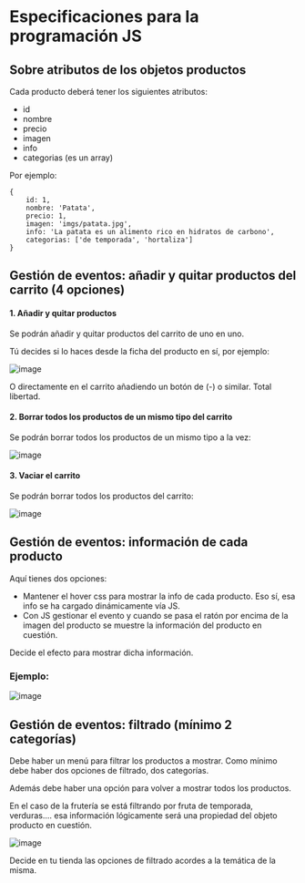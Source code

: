 # Especificaciones para la programación JS

## Sobre atributos de los objetos productos

Cada producto deberá tener los siguientes atributos:

- id
- nombre
- precio
- imagen
- info
- categorias (es un array)

Por ejemplo:

    {
        id: 1,
        nombre: 'Patata',
        precio: 1,
        imagen: 'imgs/patata.jpg',
        info: 'La patata es un alimento rico en hidratos de carbono',
        categorias: ['de temporada', 'hortaliza']
    }
    
    
## Gestión de eventos: añadir y quitar productos del carrito (4 opciones)

#### 1. Añadir y quitar productos

Se podrán añadir y quitar productos del carrito de uno en uno.

Tú decides si lo haces desde la ficha del producto en sí, por ejemplo:

![image](https://user-images.githubusercontent.com/91023374/233856397-58e93533-0778-4a54-b835-3b844980a642.png)


O directamente en el carrito añadiendo un botón de (-) o similar. Total libertad.

#### 2. Borrar todos los productos de un mismo tipo del carrito

Se podrán borrar todos los productos de un mismo tipo a la vez:

![image](https://user-images.githubusercontent.com/91023374/233856275-bdd1bc83-a185-4e11-b7e3-010268500a9b.png)

#### 3. Vaciar el carrito

Se podrán borrar todos los productos del carrito:

![image](https://user-images.githubusercontent.com/91023374/233856333-155cd061-de95-4067-b280-ef489d68669a.png)


## Gestión de eventos: información de cada producto

Aquí tienes dos opciones:

- Mantener el hover css para mostrar la info de cada producto. Eso sí, esa info se ha cargado dinámicamente vía JS.
- Con JS gestionar el evento y cuando se pasa el ratón por encima de la imagen del producto se muestre la información del producto en cuestión.

Decide el efecto para mostrar dicha información.

### Ejemplo:

![image](https://user-images.githubusercontent.com/91023374/228544426-c5033237-c5b5-48c1-9305-29990a821b28.png)


## Gestión de eventos: filtrado (mínimo 2 categorías)

Debe haber un menú para filtrar los productos a mostrar. Como mínimo debe haber dos opciones de filtrado, dos categorías.

Además debe haber una opción para volver a mostrar todos los productos.

En el caso de la frutería se está filtrando por fruta de temporada, verduras.... esa información lógicamente será una propiedad del objeto producto en cuestión.

![image](https://user-images.githubusercontent.com/91023374/233858687-00d5e86d-cf2a-4fe2-88c5-47a3f520f7e5.png)


Decide en tu tienda las opciones de filtrado acordes a la temática de la misma.

